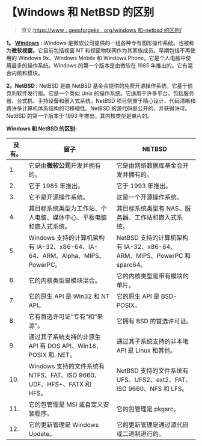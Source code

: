 # 【Windows 和 NetBSD 的区别

> 原文:[https://www . geesforgeks . org/windows 和-netbsd 的区别/](https://www.geeksforgeeks.org/difference-between-windows-and-netbsd/)

**1。 [Windows](https://www.geeksforgeeks.org/interesting-facts-about-windows/) :**
Windows 是微软公司提供的一组各种专有图形操作系统。也被称为**微软视窗**。它目前包括视窗 NT 和视窗物联网作为其家族成员。早期包括不再使用的 Windows 9x、Windows Mobile 和 Windows Phone。它是个人电脑中使用最多的操作系统。Windows 的第一个版本是由微软在 1985 年推出的。它有混合内核和模块。

**2。NetBSD :**
NetBSD 是由 NetBSD 基金会提供的免费开源操作系统。它基于伯克利软件发行版。它是一个类似 Unix 的操作系统。它适用于许多平台，包括服务器、台式机、手持设备和嵌入式系统。NetBSD 项目侧重于精心设计、代码清晰和跨许多计算机体系结构的可移植性。NetBSD 的源代码是公开的，并获得许可。NetBSD 的第一个版本于 1993 年推出，其内核类型是单片的。

**Windows 和 NetBSD 的区别:**

<center>

| 没有。 | 窗子 | NETBSD |
| --- | --- | --- |
| 1. | 它是由**微软公司**开发并拥有的。 | 它是由网络数据库基金会开发并拥有的。 |
| 2. | 它于 1985 年推出。 | 它于 1993 年推出。 |
| 3. | 它不是开源操作系统。 | 这是一个开源操作系统。 |
| 4. | 其目标系统类型为工作站、个人电脑、媒体中心、平板电脑和嵌入式系统。 | 其目标系统类型有 NAS、服务器、工作站和嵌入式系统。 |
| 5. | Windows 支持的计算机架构有 IA-32、x86-64、IA-64、ARM、Alpha、MIPS、PowerPC。 | NetBSD 支持的计算机架构有 IA-32、x86-64、ARM、MIPS、PowerPC 和 sparc64。 |
| 6. | 它的内核类型是模块混合。 | 它的内核类型是带有模块的单片。 |
| 7. | 它的原生 API 是 Win32 和 NT API。 | 它的原生 API 是 BSD-POSIX。 |
| 8. | 它有首选许可证“专有”和“来源”。 | 它拥有 BSD 的首选许可证。 |
| 9. | 通过其子系统支持的非原生 API 有 DOS API、Win16、POSIX 和. NET。 | 通过其子系统支持的非本地 API 是 Linux 和其他。 |
| 10. | Windows 支持的文件系统有 NTFS、FAT、ISO 9660、UDF、HFS+、FATX 和 HFS。 | NetBSD 支持的文件系统有 UFS、UFS2、ext2、FAT、ISO 9660、NFS 和 LFS。 |
| 11. | 它的包管理是 MSI 或自定义安装程序。 | 它的包管理是 pkgsrc。 |
| 12. | 它的更新管理是 Windows Update。 | 它的更新管理是通过源代码或二进制进行的。 |

</center>